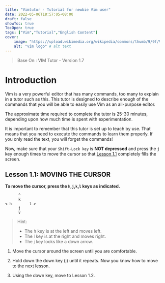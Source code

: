 ```yaml
---
title: "Vimtutor - Tutorial for newbie Vim user"
date: 2022-05-06T18:57:05+08:00
draft: false
showToc: true
TocOpen: true
tags: ["Vim","Tutorial","English Content"]
cover:
    image: "https://upload.wikimedia.org/wikipedia/commons/thumb/9/9f/Vimlogo.svg/1022px-Vimlogo.svg.png" # image path/url
    alt: "vim logo" # alt text
---
```

> Base On : VIM  Tutor - Version 1.7

# Introduction

Vim is a very powerful editor that has many commands, too many to
explain in a tutor such as this.  This tutor is designed to describe enough of the commands that you will be able to easily use Vim as an all-purpose editor.

The approximate time required to complete the tutor is 25-30 minutes, depending upon how much time is spent with experimentation.

It is important to remember that this tutor is set up to teach by use. That means that you need to execute the commands to learn them properly. If you only read the text, you will forget the commands!

Now, make sure that your `Shift-Lock key` is **NOT depressed** and press the   `j`   key enough times to move the cursor so that [Lesson 1.1](#lesson-11-moving-the-cursor) completely fills the screen.

## Lesson 1.1:  MOVING THE CURSOR

   **To move the cursor, press the `h`,`j`,`k`,`l` keys as indicated.**

```
      ^
      k      
< h        l >     
      j      
      v
```

>Hint:
>
> - The h key is at the left and moves left.
> - The l key is at the right and moves right.
> - The j key looks like a down arrow.

 1. Move the cursor around the screen until you are comfortable.

 2. Hold down the down key (j) until it repeats.
     Now you know how to move to the next lesson.

 3. Using the down key, move to Lesson 1.2.

